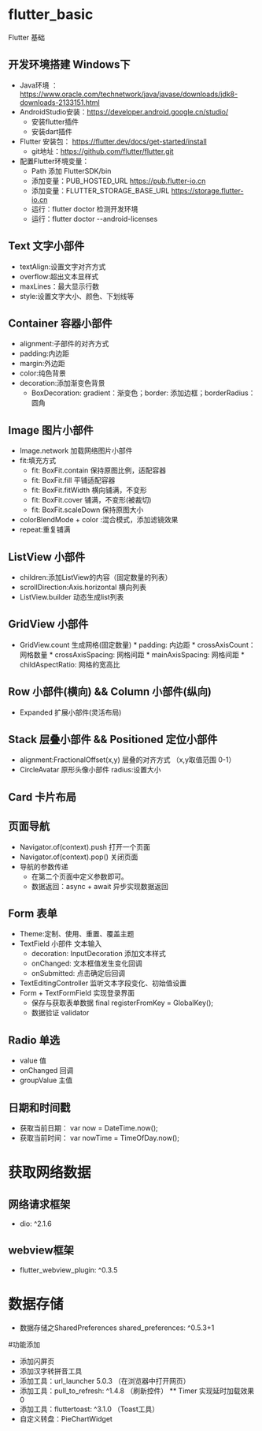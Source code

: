 # flutter_basic  

Flutter 基础

## 开发环境搭建 Windows下
  * Java环境 ：https://www.oracle.com/technetwork/java/javase/downloads/jdk8-downloads-2133151.html
  * AndroidStudio安装：https://developer.android.google.cn/studio/
    * 安装flutter插件
    * 安装dart插件
  * Flutter 安装包： https://flutter.dev/docs/get-started/install 
    * git地址：https://github.com/flutter/flutter.git
  * 配置Flutter环境变量：
    * Path 添加 FlutterSDK/bin
    * 添加变量：PUB_HOSTED_URL https://pub.flutter-io.cn
    * 添加变量：FLUTTER_STORAGE_BASE_URL https://storage.flutter-io.cn
    * 运行：flutter doctor 检测开发环境
    * 运行：flutter doctor --android-licenses
## Text 文字小部件
  * textAlign:设置文字对齐方式
  * overflow:超出文本显样式
  * maxLines：最大显示行数
  * style:设置文字大小、颜色、下划线等
  
## Container 容器小部件
  * alignment:子部件的对齐方式
  * padding:内边距
  * margin:外边距
  * color:纯色背景
  * decoration:添加渐变色背景
    * BoxDecoration: gradient：渐变色；border: 添加边框；borderRadius：圆角

## Image 图片小部件
  * Image.network 加载网络图片小部件
  * fit:填充方式
    * fit: BoxFit.contain 保持原图比例，适配容器
    * fit: BoxFit.fill 平铺适配容器
    * fit: BoxFit.fitWidth 横向铺满，不变形
    * fit: BoxFit.cover 铺满，不变形(被裁切)
    * fit: BoxFit.scaleDown 保持原图大小
  * colorBlendMode + color :混合模式，添加滤镜效果
  * repeat:重复铺满

## ListView 小部件
  * children:添加ListView的内容（固定数量的列表）
  * scrollDirection:Axis.horizontal 横向列表
  * ListView.builder 动态生成list列表

## GridView 小部件
  *  GridView.count 生成网格(固定数量)
    * padding: 内边距
    * crossAxisCount：网格数量
    * crossAxisSpacing: 网格间距
    * mainAxisSpacing: 网格间距
    * childAspectRatio: 网格的宽高比
    
## Row 小部件(横向) && Column 小部件(纵向)
  * Expanded 扩展小部件(灵活布局) 
  
## Stack 层叠小部件 && Positioned 定位小部件 
  * alignment:FractionalOffset(x,y) 层叠的对齐方式 （x,y取值范围 0-1）
  * CircleAvatar 原形头像小部件 radius:设置大小
  
## Card 卡片布局

## 页面导航
  * Navigator.of(context).push 打开一个页面
  * Navigator.of(context).pop() 关闭页面
  * 导航的参数传递
    * 在第二个页面中定义参数即可。
    * 数据返回：async + await 异步实现数据返回
    
## Form 表单
  * Theme:定制、使用、重置、覆盖主题
  * TextField 小部件 文本输入
    * decoration: InputDecoration 添加文本样式
    * onChanged: 文本框值发生变化回调
    * onSubmitted: 点击确定后回调
  * TextEditingController 监听文本字段变化、初始值设置
  * Form + TextFormField 实现登录界面
    * 保存与获取表单数据 final registerFromKey = GlobalKey<FormState>();
    * 数据验证 validator 
    
## Radio 单选 
  * value 值
  * onChanged 回调
  * groupValue 主值
  
## 日期和时间戳
  * 获取当前日期： var now = DateTime.now();
  * 获取当前时间： var nowTime = TimeOfDay.now();
    
# 获取网络数据

## 网络请求框架
  * dio: ^2.1.6

## webview框架
  * flutter_webview_plugin: ^0.3.5
  
# 数据存储
  * 数据存储之SharedPreferences shared_preferences: ^0.5.3+1
  
#功能添加 
  * 添加闪屏页
  * 添加汉字转拼音工具
  * 添加工具：url_launcher 5.0.3 （在浏览器中打开网页） 
  * 添加工具：pull_to_refresh: ^1.4.8 （刷新控件）
    ** Timer 实现延时加载效果0
  * 添加工具：fluttertoast: ^3.1.0 （Toast工具）
  * 自定义转盘：PieChartWidget